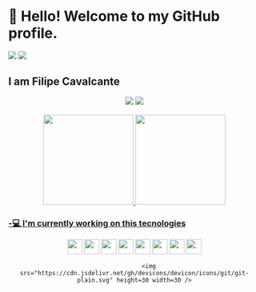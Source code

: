 <!-- ### Hi there 👋

<!--
**lipscheech/lipscheech** is a ✨ _special_ ✨ repository because its `README.md` (this file) appears on your GitHub profile.

Here are some ideas to get you started:

- 🔭 I’m currently working on ...
- 🌱 I’m currently learning ...
- 👯 I’m looking to collaborate on ...
- 🤔 I’m looking for help with ...
- 💬 Ask me about ...
- 📫 How to reach me: ...
- 😄 Pronouns: ...
- ⚡ Fun fact: ...
-->

# 👋 Hello! Welcome to my GitHub profile.

<div>
  <img src="https://komarev.com/ghpvc/?username=lipscheech&color=green"/>
  <img src="https://badges.pufler.dev/commits/yearly/lipscheech"/>
</div>

## I am Filipe Cavalcante


  <div align="center">
    <a href="https://www.linkedin.com/in/lipscheech/" target="_blank"><img src="https://img.shields.io/badge/-LinkedIn-%230077B5?style=for-the-badge&logo=linkedin&logoColor=white" target="_blank"></a> 
    <a href="mailto:cavalcante.filipe97@gmail.com"><img src="https://img.shields.io/badge/-Gmail-%23333?style=for-the-badge&logo=gmail&logoColor=white" target="_blank"></a>
  </div>
&nbsp;
<div align="center">
  <a href="https://github.com/lipscheech">
<!--   <img height="180em" src="https://github-readme-stats.vercel.app/api?username=s7Thiago&show_icons=true&theme=blue-green&include_all_commits=true&count_private=true"/> -->
  <img height="180em" src="https://github-readme-streak-stats.herokuapp.com/?user=lipscheech&theme=blue-green"/>
  <img height="180em" src="https://github-readme-stats.vercel.app/api/top-langs/?username=lipscheech&layout=compact&langs_count=7&theme=blue-green"/>
</div>

### -💻 I'm currently working on this tecnologies
  <div align="center" style="display: inline-block">
            <img src="https://cdn.jsdelivr.net/gh/devicons/devicon/icons/java/java-original.svg" height=30 width=30 />
            <img src="https://cdn.jsdelivr.net/gh/devicons/devicon/icons/spring/spring-plain-wordmark.svg" height=30 width=30 />
            <img src="https://cdn.jsdelivr.net/gh/devicons/devicon/icons/angularjs/angularjs-original.svg" height=30 width=30 />
            <img src="https://cdn.jsdelivr.net/gh/devicons/devicon/icons/javascript/javascript-plain.svg" height=30 width=30 />
            <img src="https://cdn.jsdelivr.net/gh/devicons/devicon/icons/typescript/typescript-plain.svg" height=30 width=30/>
            <img src="https://cdn.jsdelivr.net/gh/devicons/devicon/icons/bootstrap/bootstrap-original.svg" height=30 width=30 />
            <img src="https://cdn.jsdelivr.net/gh/devicons/devicon/icons/html5/html5-plain-wordmark.svg" height=30 width=30 />
            <img src="https://cdn.jsdelivr.net/gh/devicons/devicon/icons/css3/css3-plain-wordmark.svg" height=30 width=30 />
          
          
            <img src="https://cdn.jsdelivr.net/gh/devicons/devicon/icons/git/git-plain.svg" height=30 width=30 />
  </div>

